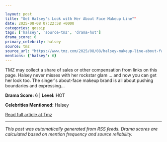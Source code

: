 ```yaml
---

layout: post
title: "Get Halsey's Look with Her About Face Makeup Line""
date: 2025-08-08 07:22:58 +0000
categories: gossip
tags: ['halsey', 'source-tmz', 'drama-hot']
drama_score: 6
primary_celebrity: halsey
source: tmz
source_url: "https://www.tmz.com/2025/08/08/halsey-makeup-line-about-face/""
mentions: {'halsey': 6}
---
```


TMZ may collect a share of sales or other compensation from links on this page. Halsey never misses with her rockstar glam ... and now you can get her look too. The singer's about-face makeup brand is all about pushing boundaries and expressing…

**Drama Score:** 6 | **Level:** HOT

**Celebrities Mentioned:** Halsey

[Read full article at Tmz](https://www.tmz.com/2025/08/08/halsey-makeup-line-about-face/)

---
*This post was automatically generated from RSS feeds. Drama scores are calculated based on mention frequency and source reliability.*
